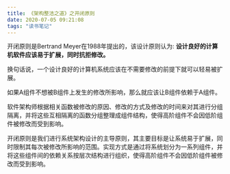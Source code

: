 ```yaml
---
title: 《架构整洁之道》之开闭原则
date: 2020-07-05 09:21:08
tags: "读书笔记"
---
```

开闭原则是Bertrand Meyer在1988年提出的，该设计原则认为:
**设计良好的计算机软件应该易于扩展，同时抗拒修改。**
<!--more-->
换句话说，一个设计良好的计算机系统应该在不需要修改的前提下就可以轻易被扩展。

如果A组件不想被B组件上发生的修改所影响，那么就应该让B组件依赖于A组件。

软件架构师根据相关函数被修改的原因、修改的方式及修改的时间来对其进行分组隔离，并将这些互相隔离的函数分组整理成组件结构，使得高阶组件不会因低阶组件被修改而受到影响。


开闭原则是我们进行系统架构设计的主导原则，其主要目标是让系统易于扩展，同时限制其每次被修改所影响的范围。实现方式是通过将系统划分为一系列组件，并将这些组件间的依赖关系按层次结构进行组织，使得高阶组件不会因低阶组件被修改而受到影响。
